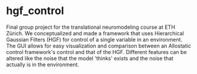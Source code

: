 # hgf_control
Final group project for the translational neuromodeling course at ETH Zürich.
We conceptualized and made a framework that uses Hierarchical Gaussian Filters (HGF)
for control of a single variable in an environment. The GUI allows for easy
visualization and comparison between an Allostatic control framework's control and
that of the HGF. Different features can be altered like the noise that the model
'thinks' exists and the noise that actually is in the environment.
